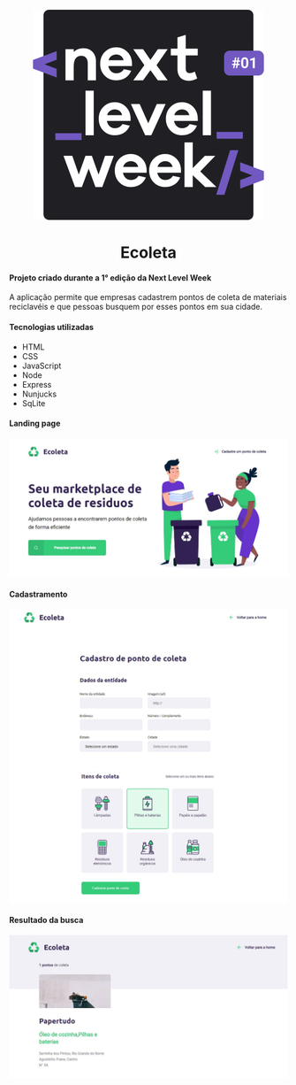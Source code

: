 <p align="center">
		 <img src="https://raw.githubusercontent.com/jeancarlos0/Ecoleta/086bdc76865e7739d7cc6eecde08f62369304e10/images/next%20level%20logo.svg">
 </p>

<h1 align ="center"> Ecoleta</h1>

 <h4> Projeto criado durante a 1° edição da Next Level Week </h4>

A aplicação permite que empresas cadastrem pontos de coleta de materiais reciclavéis e que pessoas busquem por esses pontos em sua cidade.

<h4>Tecnologias utilizadas</h4>

- HTML
- CSS
- JavaScript
- Node 
- Express
- Nunjucks
- SqLite

<h4>Landing page</h4>

<img src="https://github.com/jeancarlos0/Ecoleta/blob/master/images/Screenshot_2.jpg?raw=true">


<h4>Cadastramento</h4>

<img src="https://github.com/jeancarlos0/Ecoleta/blob/master/images/Screenshot_4.jpg?raw=true">

<img src="https://github.com/jeancarlos0/Ecoleta/blob/master/images/Screenshot_1.jpg?raw=true">

<h4>Resultado da busca</h4>
<img src="https://github.com/jeancarlos0/Ecoleta/blob/master/images/Screenshot_3.jpg?raw=true">
